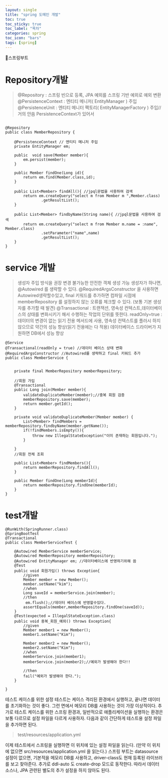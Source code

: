 ```yaml
---
layout: single
title: "spring 도메인 개발"
toc: true
toc_sticky: true
toc_label: "목차"
categories: spring
toc_icon: "bars"
tags: [spring]
---
```


📘스프링부트

# Repository개발
> @Repository : 스프링 빈으로 등록, JPA 예외를 스프링 기반 예외로 예외 변환
@PersistenceContext : 엔티티 메니저( EntityManager ) 주입
@PersistenceUnit : 엔티티 메니터 팩토리( EntityManagerFactory ) 주입//거의 안씀 PersistenceContext가 있어서

```

@Repository
public class MemberRepository {

    @PersistenceContext // 엔티티 메니저 주입
    private EntityManager em;

    public  void save(Member member){
        em.persist(member);
    }

    public Member findOne(Long id){
        return em.find(Member.class,id);
    }

    public List<Member> findAll(){ //jpql문법을 사용하여 검색
        return em.createQuery("select m from Member m ",Member.class)
                .getResultList();
    }

    public List<Member> findbyName(String name){ //jpql문법을 사용하여 검색
        return em.createQuery("select m from Member m.name = :name", Member.class)
                .setParameter("name",name)
                .getResultList();
    }
}

```

# service 개발
> 생성자 주입 방식을 권장
변경 불가능한 안전한 객체 생성 가능
생성자가 하나면, @Autowired 를 생략할 수 있다.
@RequiredArgsConstructor 을 사용하면 Autowired생략할수있고, final 키워드를 추가하면 컴파일 시점에 memberRepository 를 설정하지 않는 오류를 체크할 수 있다.
(보통 기본 생성자를 추가할 때 발견)
@Transactional : 트랜잭션, 영속성 컨텍스트,데이터베이스의 상태를 변화시키기 해서 수행하는 작업의 단위를 뜻한다.
readOnly=true : 데이터의 변경이 없는 읽기 전용 메서드에 사용, 영속성 컨텍스트를 플러시 하지 않으므로 약간의 성능 향상(읽기 전용에는 다 적용)
데이터베이스 드라이버가 지원하면 DB에서 성능 향상



```
@Service
@Transactional(readOnly = true) //데이터 베이스 상태 변화
@RequiredArgsConstructor //Autowired를 생략하고 final 키워드 추가
public class MemberService {


    private final MemberRepository memberRepository;

    //회원 가입
    @Transactional
    public Long join(Member member){
        validateDuplicateMember(member);//중복 회원 검증
        memberRepository.save(member);
        return member.getId();
    }

    private void validateDuplicateMember(Member member) {
        List<Member> findMembers = memberRepository.findbyName(member.getName());
        if(!findMembers.isEmpty()){
            throw new IllegalStateException("이미 존재하는 회원입니다.");
        }

    }
    //회원 전체 조회

    public List<Member> findMembers(){
        return memberRepository.findAll();
    }

    public Member findOne(Long memberId){
        return memberRepository.findOne(memberId);
    }
}

```
# test개발
```
@RunWith(SpringRunner.class)
@SpringBootTest
@Transactional
public class MemberServiceTest {

    @Autowired MemberService memberService;
    @Autowired MemberRepository memberRepository;
    @Autowired EntityManager em; //데이터베이스에 반영하기위해 씀
    @Test
    public void 회원가입() throws Exception{
        //given
        Member member = new Member();
        member.setName("kim");
        //when
        Long saveId = memberService.join(member);
        //then
         em.flush();//데이터 베이스에 반영할수있다.
        assertEquals(member,memberRepository.findOne(saveId));
    }
    @Test(expected = IllegalStateException.class)
    public void 중복_회원_예외() throws Exception{
        //given
        Member member1 = new Member();
        member1.setName("Kim");

        Member member2 = new Member();
        member2.setName("Kim");
        //when
        memberService.join(member1);
        memberService.join(member2);//예외가 발생해야 한다!!

        //then
        fail("예외가 발생해야 한다.");
    }

}
```
테스트 케이스를 위한 설정
테스트는 케이스 격리된 환경에서 실행하고, 끝나면 데이터를 초기화하는 것이 좋다. 그런 면에서 메모리
DB를 사용하는 것이 가장 이상적이다.
추가로 테스트 케이스를 위한 스프링 환경과, 일반적으로 애플리케이션을 실행하는 환경은 보통 다르므로
설정 파일을 다르게 사용하자.
다음과 같이 간단하게 테스트용 설정 파일을 추가하면 된다.

> test/resources/application.yml

이제 테스트에서 스프링을 실행하면 이 위치에 있는 설정 파일을 읽는다.
(만약 이 위치에 없으면 src/resources/application.yml 을 읽는다.)
스프링 부트는 datasource 설정이 없으면, 기본적을 메모리 DB를 사용하고, driver-class도 현재 등록된
라이브러를 보고 찾아준다. 추가로 ddl-auto 도 create-drop 모드로 동작한다. 따라서 데이터소스나,
JPA 관련된 별도의 추가 설정을 하지 않아도 된다.
